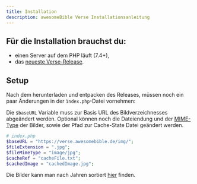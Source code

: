 ```yaml
---
title: Installation
description: awesomeBible Verse Installationsanleitung
---
```


## Für die Installation brauchst du:

- einen Server auf dem PHP läuft (7.4+),
- das [neueste Verse-Release](https://github.com/awesomeBible/verse/releases/latest).

## Setup
Nach dem herunterladen und entpacken des Releases, müssen noch ein paar Änderungen in der `ìndex.php`-Datei vornehmen:

Die `$baseURL` Variable muss zur Basis URL des Bildverzeichnesses abgeändert werden.
Optional können noch die Dateiendung und der [MIME-Type](https://developer.mozilla.org/en-US/docs/Web/HTTP/Basics_of_HTTP/MIME_types/Common_types) der Bilder, sowie der Pfad zur Cache-State Datei geändert werden.

```php
# index.php
$baseURL = "https://verse.awesomebible.de/img/";
$fileExtension = ".jpg";
$fileMimeType = "image/jpg";
$cacheRef = "cacheFile.txt";
$cachedImage = "cachedImage.jpg";
```

Die Bilder kann man nach Jahren sortiert [hier](/verse/versbilder/) finden.

